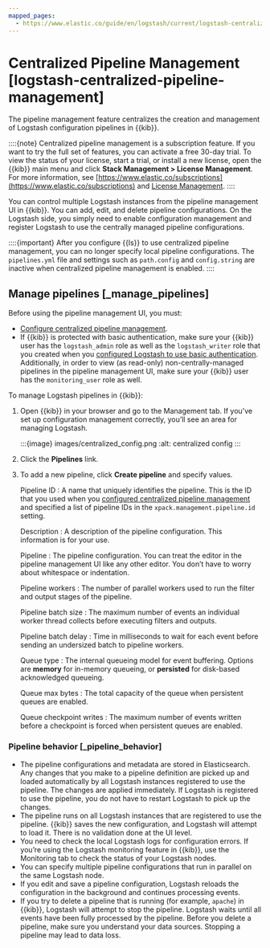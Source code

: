```yaml
---
mapped_pages:
  - https://www.elastic.co/guide/en/logstash/current/logstash-centralized-pipeline-management.html
---
```


# Centralized Pipeline Management [logstash-centralized-pipeline-management]

The pipeline management feature centralizes the creation and management of Logstash configuration pipelines in {{kib}}.

::::{note}
Centralized pipeline management is a subscription feature. If you want to try the full set of features, you can activate a free 30-day trial. To view the status of your license, start a trial, or install a new license, open the {{kib}} main menu and click **Stack Management > License Management**. For more information, see [https://www.elastic.co/subscriptions](https://www.elastic.co/subscriptions) and [License Management](docs-content://deploy-manage/license/manage-your-license-in-self-managed-cluster.md).
::::


You can control multiple Logstash instances from the pipeline management UI in {{kib}}. You can add, edit, and delete pipeline configurations. On the Logstash side, you simply need to enable configuration management and register Logstash to use the centrally managed pipeline configurations.

::::{important}
After you configure {{ls}} to use centralized pipeline management, you can no longer specify local pipeline configurations. The `pipelines.yml` file and settings such as `path.config` and `config.string` are inactive when centralized pipeline management is enabled.
::::


## Manage pipelines [_manage_pipelines]

Before using the pipeline management UI, you must:

* [Configure centralized pipeline management](/reference/configuring-centralized-pipelines.md).
* If {{kib}} is protected with basic authentication, make sure your {{kib}} user has the `logstash_admin` role as well as the `logstash_writer` role that you created when you [configured Logstash to use basic authentication](/reference/secure-connection.md). Additionally, in order to view (as read-only) non-centrally-managed pipelines in the pipeline management UI, make sure your {{kib}} user has the `monitoring_user` role as well.

To manage Logstash pipelines in {{kib}}:

1. Open {{kib}} in your browser and go to the Management tab. If you’ve set up configuration management correctly, you’ll see an area for managing Logstash.

    :::{image} images/centralized_config.png
    :alt: centralized config
    :::

2. Click the **Pipelines** link.
3. To add a new pipeline, click **Create pipeline** and specify values.

    Pipeline ID
    :   A name that uniquely identifies the pipeline. This is the ID that you used when you [configured centralized pipeline management](/reference/configuring-centralized-pipelines.md) and specified a list of pipeline IDs in the `xpack.management.pipeline.id` setting.

    Description
    :   A description of the pipeline configuration. This information is for your use.

    Pipeline
    :   The pipeline configuration. You can treat the editor in the pipeline management UI like any other editor. You don’t have to worry about whitespace or indentation.

    Pipeline workers
    :   The number of parallel workers used to run the filter and output stages of the pipeline.

    Pipeline batch size
    :   The maximum number of events an individual worker thread collects before executing filters and outputs.

    Pipeline batch delay
    :   Time in milliseconds to wait for each event before sending an undersized batch to pipeline workers.

    Queue type
    :   The internal queueing model for event buffering. Options are **memory** for in-memory queueing, or **persisted** for disk-based acknowledged queueing.

    Queue max bytes
    :   The total capacity of the queue when persistent queues are enabled.

    Queue checkpoint writes
    :   The maximum number of events written before a checkpoint is forced when persistent queues are enabled.


### Pipeline behavior [_pipeline_behavior]

* The pipeline configurations and metadata are stored in Elasticsearch. Any changes that you make to a pipeline definition are picked up and loaded automatically by all Logstash instances registered to use the pipeline. The changes are applied immediately. If Logstash is registered to use the pipeline, you do not have to restart Logstash to pick up the changes.
* The pipeline runs on all Logstash instances that are registered to use the pipeline.  {{kib}} saves the new configuration, and Logstash will attempt to load it. There is no validation done at the UI level.
* You need to check the local Logstash logs for configuration errors. If you’re using the Logstash monitoring feature in {{kib}}, use the Monitoring tab to check the status of your Logstash nodes.
* You can specify multiple pipeline configurations that run in parallel on the same Logstash node.
* If you edit and save a pipeline configuration, Logstash reloads the configuration in the background and continues processing events.
* If you try to delete a pipeline that is running (for example, `apache`) in {{kib}}, Logstash will attempt to stop the pipeline. Logstash waits until all events have been fully processed by the pipeline. Before you delete a pipeline, make sure you understand your data sources. Stopping a pipeline may lead to data loss.



